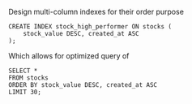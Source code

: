 Design multi-column indexes for their order purpose

```mysql
CREATE INDEX stock_high_performer ON stocks (
    stock_value DESC, created_at ASC                                        
);
```

Which allows for optimized query of
```mysql
SELECT *
FROM stocks
ORDER BY stock_value DESC, created_at ASC
LIMIT 30;
```
